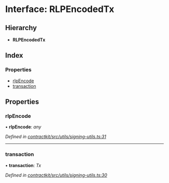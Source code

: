 # Interface: RLPEncodedTx

## Hierarchy

* **RLPEncodedTx**

## Index

### Properties

* [rlpEncode](_contractkit_src_utils_signing_utils_.rlpencodedtx.md#rlpencode)
* [transaction](_contractkit_src_utils_signing_utils_.rlpencodedtx.md#transaction)

## Properties

###  rlpEncode

• **rlpEncode**: *any*

*Defined in [contractkit/src/utils/signing-utils.ts:31](https://github.com/celo-org/celo-monorepo/blob/master/packages/contractkit/src/utils/signing-utils.ts#L31)*

___

###  transaction

• **transaction**: *Tx*

*Defined in [contractkit/src/utils/signing-utils.ts:30](https://github.com/celo-org/celo-monorepo/blob/master/packages/contractkit/src/utils/signing-utils.ts#L30)*
